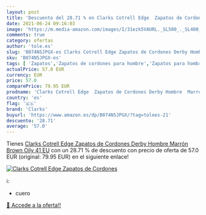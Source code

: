 ```yaml
---
layout: post
title: 'Descuento del 28.71 % en Clarks Cotrell Edge  Zapatos de Cordones'
date: 2021-06-24 09:16:03
image: 'https://m.media-amazon.com/images/I/31ezk5VAURL._SL500_._SL400_.jpg'
comments: true
category: ofertas
author: 'tole.es'
slug: 'B074N5JPGX-es Clarks Cotrell Edge Zapatos de Cordones Derby Hombre...'
sku: 'B074N5JPGX-es'
tags: [ 'Zapatos','Zapatos de cordones para hombre','Zapatos para hombre','Zapatos y complementos','clarks','zapatos', ]
actualPrice: 57.0 EUR
currency: EUR
price: 57.0
comparePrice: 79.95 EUR
prodname: 'Clarks Cotrell Edge  Zapatos de Cordones Derby Hombre  Marrón  Brown Oily   41 EU'
country: 'es'
flag: '🇪🇸'
brand: 'Clarks'
buyurl: 'https://www.amazon.es/dp/B074N5JPGX/?tag=tolees-21'
descuento: '28.71'
average: '57.0'
---
```


Tienes [Clarks Cotrell Edge  Zapatos de Cordones Derby Hombre  Marrón  Brown Oily   41 EU](https://www.amazon.es/dp/B074N5JPGX/?tag=tolees-21) con un 28.71 % de descuento con precio de oferta de 57.0 EUR (original: 79.95 EUR) en el siguiente enlace!

[![Clarks Cotrell Edge  Zapatos de Cordones](https://m.media-amazon.com/images/I/31ezk5VAURL._SL500_._SL400_.jpg)](https://www.amazon.es/dp/B074N5JPGX/?tag=tolees-21)

ℹ️:

- cuero

[🛒 Accede a la oferta!!](https://www.amazon.es/dp/B074N5JPGX/?tag=tolees-21)
